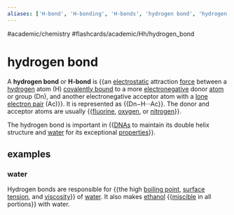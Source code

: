 ```yaml
---
aliases: ['H-bond', 'H-bonding', 'H-bonds', 'hydrogen bond', 'hydrogen bonding', 'hydrogen bonds',]
---
```


#academic/chemistry #flashcards/academic/Hh/hydrogen_bond

# hydrogen bond

A __hydrogen bond__ or __H-bond__ is {{an [electrostatic](electrostatics.md) attraction [force](force.md) between a [hydrogen](hydrogen.md) atom (H) [covalently bound](covalent%20bond.md) to a more [electronegative](electronegativity.md) donor [atom](atom.md) or group (Dn), and another electronegative acceptor atom with a [lone electron pair](lone%20pair.md) (Ac)}}. It is represented as {{Dn−H···Ac}}. The donor and acceptor atoms are usually {{[fluorine](fluorine.md), [oxygen](oxygen.md), or [nitrogen](nitrogen.md)}}. <!--SR:!2023-04-07,2,230!2023-04-06,4,270!2023-04-06,4,270-->

The hydrogen bond is important in {{[DNAs](DNA.md) to maintain its double helix structure and [water](water.md) for its exceptional [properties](property.md)}}. <!--SR:!2023-04-18,13,270-->

## examples

### water

Hydrogen bonds are responsible for {{the high [boiling point](boiling%20point.md), [surface tension](surface%20tension.md), and [viscosity](viscosity.md)}} of [water](water.md). It also makes [ethanol](ethanol.md) {{[miscible](miscibility.md) in all portions}} with water. <!--SR:!2023-04-07,2,230!2023-04-06,4,270-->
